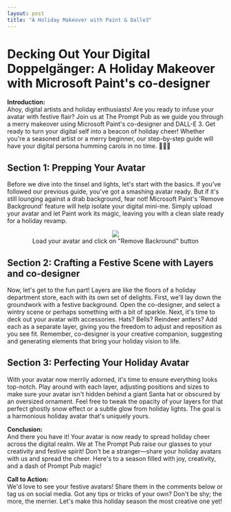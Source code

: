 ```yaml
---
layout: post
title: "A Holiday Makeover with Paint & Dalle3"
---
```


# Decking Out Your Digital Doppelgänger: A Holiday Makeover with Microsoft Paint's co-designer

**Introduction:**  
Ahoy, digital artists and holiday 
enthusiasts! Are you ready to infuse 
your avatar with festive flair? 
Join us at The Prompt Pub as we 
guide you through a merry makeover 
using Microsoft Paint's co-designer and 
DALL-E 3. Get ready to turn your digital self into a beacon of holiday cheer! Whether you're a seasoned artist or a merry beginner, our step-by-step guide will have your digital persona humming carols in no time. 🎨🎅🤖

## Section 1: Prepping Your Avatar
Before we dive into the tinsel and lights, let's start with the basics. If you've followed our previous guide, you've got a smashing avatar ready. But if it's still lounging against a drab background, fear not! Microsoft Paint's 'Remove Background' feature will help isolate your digital mini-me. Simply upload your avatar and let Paint work its magic, leaving you with a clean slate ready for a holiday revamp.

<p align="center">
<figure align="center">
    <img src="https://malgocoder54.github.io/assets/img_background/original.jpg"/>
    <figcaption  align="center">Load your avatar and click on "Remove Backround" button</figcaption>
</figure>
</p>

## Section 2: Crafting a Festive Scene with Layers and co-designer
Now, let's get to the fun part! Layers are like the floors of a holiday department store, each with its own set of delights. First, we'll lay down the groundwork with a festive background. Open the co-designer, and select a wintry scene or perhaps something with a bit of sparkle. Next, it's time to deck out your avatar with accessories. Hats? Bells? Reindeer antlers? Add each as a separate layer, giving you the freedom to adjust and reposition as you see fit. Remember, co-designer is your creative companion, suggesting and generating elements that bring your holiday vision to life.

## Section 3: Perfecting Your Holiday Avatar
With your avatar now merrily adorned, it's time to ensure everything looks top-notch. Play around with each layer, adjusting positions and sizes to make sure your avatar isn't hidden behind a giant Santa hat or obscured by an oversized ornament. Feel free to tweak the opacity of your layers for that perfect ghostly snow effect or a subtle glow from holiday lights. The goal is a harmonious holiday avatar that's uniquely yours.

**Conclusion:**  
And there you have it! Your avatar is now ready to spread holiday cheer across the digital realm. We at The Prompt Pub raise our glasses to your creativity and festive spirit! Don't be a stranger—share your holiday avatars with us and spread the cheer. Here's to a season filled with joy, creativity, and a dash of Prompt Pub magic!

**Call to Action:**  
We'd love to see your festive avatars! Share them in the comments below or tag us on social media. Got any tips or tricks of your own? Don't be shy; the more, the merrier. Let's make this holiday season the most creative one yet!